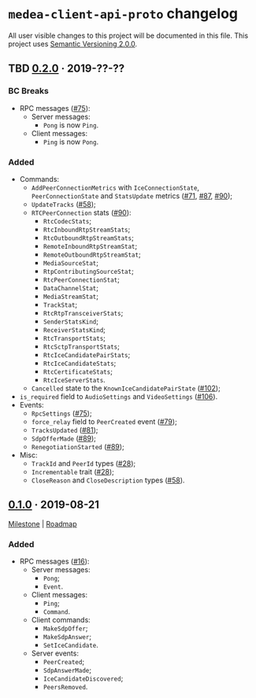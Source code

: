 `medea-client-api-proto` changelog
==================================

All user visible changes to this project will be documented in this file. This project uses [Semantic Versioning 2.0.0].




## TBD [0.2.0] · 2019-??-??
[0.2.0]: /../../tree/medea-client-api-proto-0.2.0/proto/client-api

### BC Breaks

- RPC messages ([#75]):
    - Server messages:
        - `Pong` is now `Ping`.
    - Client messages:
        - `Ping` is now `Pong`.

### Added

- Commands:
    - `AddPeerConnectionMetrics` with `IceConnectionState`, `PeerConnectionState` and `StatsUpdate` metrics ([#71], [#87], [#90]);
    - `UpdateTracks` ([#58]);
    - `RTCPeerConnection` stats ([#90]):
        - `RtcCodecStats`;
        - `RtcInboundRtpStreamStats`;
        - `RtcOutboundRtpStreamStats`;
        - `RemoteInboundRtpStreamStat`;
        - `RemoteOutboundRtpStreamStat`;
        - `MediaSourceStat`;
        - `RtpContributingSourceStat`;
        - `RtcPeerConnectionStat`;
        - `DataChannelStat`;
        - `MediaStreamStat`;
        - `TrackStat`;
        - `RtcRtpTransceiverStats`;
        - `SenderStatsKind`;
        - `ReceiverStatsKind`;
        - `RtcTransportStats`;
        - `RtcSctpTransportStats`;
        - `RtcIceCandidatePairStats`;
        - `RtcIceCandidateStats`;
        - `RtcCertificateStats`;
        - `RtcIceServerStats`.
    - `Cancelled` state to the `KnownIceCandidatePairState` ([#102]);
- `is_required` field to `AudioSettings` and `VideoSettings` ([#106]).
- Events: 
    - `RpcSettings` ([#75]);
    - `force_relay` field to `PeerCreated` event ([#79]);
    - `TracksUpdated` ([#81]);
    - `SdpOfferMade` ([#89]);
    - `RenegotiationStarted` ([#89]);
- Misc:
    - `TrackId` and `PeerId` types ([#28]);
    - `Incrementable` trait ([#28]);
    - `CloseReason` and `CloseDescription` types ([#58]).

[#28]: /../../pull/28
[#58]: /../../pull/58
[#71]: /../../pull/71
[#75]: /../../pull/75
[#79]: /../../pull/79
[#81]: /../../pull/81
[#87]: /../../pull/87
[#89]: /../../pull/89
[#90]: /../../pull/90
[#102]: /../../pull/102
[#106]: /../../pull/106




## [0.1.0] · 2019-08-21
[0.1.0]: /../../tree/medea-client-api-proto-0.1.0/proto/client-api

[Milestone](/../../milestone/1) | [Roadmap](/../../issues/8)

### Added

- RPC messages ([#16](/../../pull/16)):
    - Server messages:
        - `Pong`;
        - `Event`.
    - Client messages:
        - `Ping`;
        - `Command`.
    - Client commands:
        - `MakeSdpOffer`;
        - `MakeSdpAnswer`;
        - `SetIceCandidate`.
    - Server events:
        - `PeerCreated`;
        - `SdpAnswerMade`;
        - `IceCandidateDiscovered`;
        - `PeersRemoved`.





[Semantic Versioning 2.0.0]: https://semver.org
